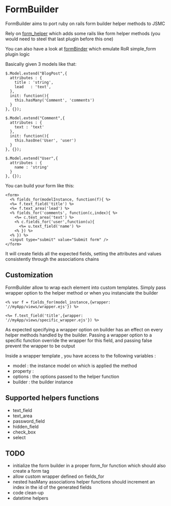 # FormBuilder

FormBuilder aims to port ruby on rails form builder helper methods to JSMC

Rely on [form_helper](https://github.com/itkin/form_helper) which adds some rails like form helper methods (you would need to steel that last plugin before this one)

You can also have a look at [formBinder](https://github.com/retro/FormBinder) which emulate RoR simple_form plugin logic

Basically given 3 models like that:

    $.Model.extend("BlogPost",{
      attributes : {
        title : 'string',
        lead   : 'text',
      },
      init: function(){
        this.hasMany('Comment', 'comments')
      }
    }, {});

    $.Model.extend("Comment",{
      attributes : {
        text : 'text'
      },
      init: function(){
        this.hasOne('User', 'user')
      }
    }, {});

    $.Model.extend("User",{
      attributes : {
        name : 'string'
      }
    }, {});

You can build your form like this:

    <form>
      <% fields_for(modelInstance, function(f){ %>
      <%= f.text_field('title') %>
      <%= f.text_area('lead') %>
      <% fields_for('comments', function(c,index){ %>
        <%= c.text_area('text') %>
        <% c.fields_for('user',function(u){
          <%= u.text_field('name') %>
        <% }) %>
      <% }) %>
      <input type="submit" value="Submit form" />
    </form>

It will create fields all the expected fields, setting the attributes and values consistently through the associations chains

## Customization

FormBuilder allow to wrap each element into custom templates. Simply pass wrapper option to the helper method or when you instanciate the builder

    <% var f = fields_for(model_instance,{wrapper: '//myApp/views/wrapper.ejs'}) %>

    <%= f.text_field('title',{wrapper: '//myApp/views/specific_wrapper.ejs'}) %>

As expected specifying a wrapper option on builder has an effect on every helper methods handled by the builder.
Passing a wrapper option to a specific function override the wrapper for this field, and passing false prevent the wrapper to be output

Inside a wrapper template , you have access to the following variables :
* model : the instance model on which is applied the method
* property :
* options : the options passed to the helper function
* builder : the builder instance

## Supported helpers functions

* text_field
* text_area
* password_field
* hidden_field
* check_box
* select

## TODO

* initialize the form builder in a proper form_for function which should also create a form tag
* allow custom wrapper defined on fields_for
* nested hasMany associations helper functions should increment an index in the id of the generated fields
* code clean-up
* datetime helpers